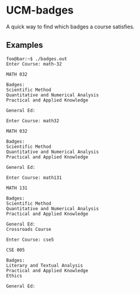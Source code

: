 # UCM-badges

A quick way to find which badges a course satisfies.

## Examples
```console
foo@bar:~$ ./badges.out 
Enter Course: math-32

MATH 032

Badges:
Scientific Method
Quantitative and Numerical Analysis
Practical and Applied Knowledge

General Ed:
```
```console
Enter Course: math32

MATH 032

Badges:
Scientific Method
Quantitative and Numerical Analysis
Practical and Applied Knowledge

General Ed:
```
```console
Enter Course: math131

MATH 131

Badges:
Scientific Method
Quantitative and Numerical Analysis
Practical and Applied Knowledge

General Ed:
Crossroads Course
```
```console
Enter Course: cse5

CSE 005

Badges:
Literary and Textual Analysis
Practical and Applied Knowledge
Ethics

General Ed:
```
